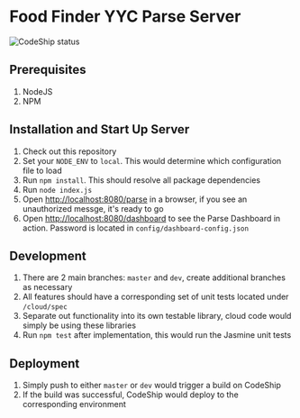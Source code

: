 Food Finder YYC Parse Server
===

![CodeShip status](https://app.codeship.com/projects/6bd77660-11aa-0135-e1c8-1a42010d9d06/status)

Prerequisites 
---

1. NodeJS
1. NPM

Installation and Start Up Server
---

1. Check out this repository
1. Set your `NODE_ENV` to `local`. This would determine which configuration file to load
1. Run `npm install`. This should resolve all package dependencies
1. Run `node index.js`
1. Open [http://localhost:8080/parse](http://localhost:8080/parse) in a browser, if you see an unauthorized messge, it's ready to go
1. Open [http://localhost:8080/dashboard](http://localhost:8080/dashboard) to see the Parse Dashboard in action. Password is located in `config/dashboard-config.json`

Development
---
1. There are 2 main branches: `master` and `dev`, create additional branches as necessary
1. All features should have a corresponding set of unit tests located under `/cloud/spec`
1. Separate out functionality into its own testable library, cloud code would simply be using these libraries
1. Run `npm test` after implementation, this would run the Jasmine unit tests

Deployment
---
1. Simply push to either `master` or `dev` would trigger a build on CodeShip
1. If the build was successful, CodeShip would deploy to the corresponding environment
